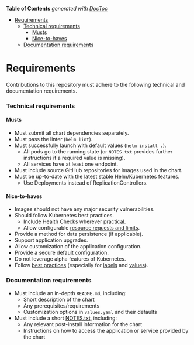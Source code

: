 <!-- START doctoc generated TOC please keep comment here to allow auto update -->
<!-- DON'T EDIT THIS SECTION, INSTEAD RE-RUN doctoc TO UPDATE -->
**Table of Contents**  *generated with [DocToc](https://github.com/thlorenz/doctoc)*

- [Requirements](#requirements)
    - [Technical requirements](#technical-requirements)
      - [Musts](#musts)
      - [Nice-to-haves](#nice-to-haves)
    - [Documentation requirements](#documentation-requirements)

<!-- END doctoc generated TOC please keep comment here to allow auto update -->

# Requirements

Contributions to this repository must adhere to the following technical and documentation requirements.

### Technical requirements


#### Musts
* Must submit all chart dependencies separately.
* Must pass the linter (`helm lint`).
* Must successfully launch with default values (`helm install .`).
    * All pods go to the running state (or `NOTES.txt` provides further instructions if a required value is missing).
    * All services have at least one endpoint.
* Must include source GitHub repositories for images used in the chart.
* Must be up-to-date with the latest stable Helm/Kubernetes features.
    * Use Deployments instead of ReplicationControllers.

#### Nice-to-haves

* Images should not have any major security vulnerabilities.
* Should follow Kubernetes best practices.
    * Include Health Checks wherever practical.
    * Allow configurable [resource requests and limits](http://kubernetes.io/docs/user-guide/compute-resources/#resource-requests-and-limits-of-pod-and-container).
* Provide a method for data persistence (if applicable).
* Support application upgrades.
* Allow customization of the application configuration.
* Provide a secure default configuration.
* Do not leverage alpha features of Kubernetes.
* Follow [best practices](https://helm.sh/docs/chart_best_practices/) (especially for [labels](https://helm.sh/docs/chart_best_practices/labels/) and [values](https://helm.sh/docs/chart_best_practices/values/)).

### Documentation requirements

* Must include an in-depth `README.md`, including:
    * Short description of the chart
    * Any prerequisites/requirements
    * Customization options in `values.yaml` and their defaults
* Must include a short [NOTES.txt](https://helm.sh/docs/topics/charts/#chart-license-readme-and-notes), including:
    * Any relevant post-install information for the chart
    * Instructions on how to access the application or service provided by the chart
